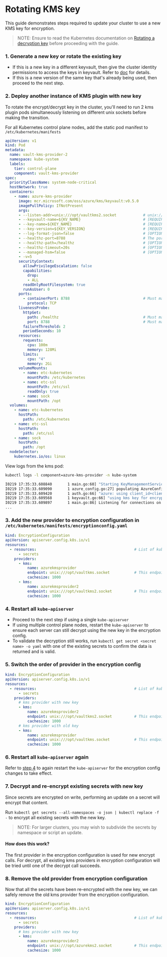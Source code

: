 # Rotating KMS key

This guide demonstrates steps required to update your cluster to use a new KMS key for encryption.

> NOTE: Ensure to read the Kubernetes documentation on [Rotating a decryption key](https://kubernetes.io/docs/tasks/administer-cluster/encrypt-data/#rotating-a-decryption-key) before proceeding with the guide.

### 1. Generate a new key or rotate the existing key

* If this is a new key in a different keyvault, then give the cluster identity permissions to access the keys in keyvault. Refer to [doc](./manual-install.md#2-give-the-cluster-identity-permissions-to-access-the-keys-in-keyvault) for details.
* If this is a new version of the same key that's already being used, then proceed to the next step.

### 2. Deploy another instance of KMS plugin with new key

To rotate the encrypt/decrypt key in the cluster, you'll need to run 2 kms plugin pods simultaneously listening on different unix sockets before making the transition.

For all Kubernetes control plane nodes, add the static pod manifest to `/etc/kubernetes/manifests`

```yaml
apiVersion: v1
kind: Pod
metadata:
  name: vault-kms-provider-2
  namespace: kube-system
  labels:
    tier: control-plane
    component: vault-kms-provider
spec:
  priorityClassName: system-node-critical
  hostNetwork: true
  containers:
    - name: azure-kms-provider
      image: mcr.microsoft.com/oss/azure/kms/keyvault:v0.5.0
      imagePullPolicy: IfNotPresent
      args:
      - --listen-addr=unix:///opt/vaultkms2.socket            # unix:///opt/azurekms.socket is used by the primary kms plugin pod. So use a different listen address here for the new kms plugin pod.
      - --keyvault-name=${KV_NAME}                            # [REQUIRED] Name of the keyvault
      - --key-name=${KEY_NAME}                                # [REQUIRED] Name of the keyvault key used for encrypt/decrypt
      - --key-version=${KEY_VERSION}                          # [REQUIRED] Version of the key to use
      - --log-format-json=false                               # [OPTIONAL] Set log formatter to json. Default is false.
      - --healthz-port=8788                                   # The port used here should be different than the one used by the primary kms plugin pod.
      - --healthz-path=/healthz                               # [OPTIONAL] path for health check. Default is /healthz
      - --healthz-timeout=20s                                 # [OPTIONAL] RPC timeout for health check. Default is 20s
      - --managed-hsm=false                                   # [OPTIONAL] Use Azure Key Vault managed HSM. Default is false.
      - -v=5
      securityContext:
        allowPrivilegeEscalation: false
        capabilities:
          drop:
          - ALL
        readOnlyRootFilesystem: true
        runAsUser: 0
      ports:
        - containerPort: 8788                                 # Must match the value defined in --healthz-port
          protocol: TCP
      livenessProbe:
        httpGet:
          path: /healthz                                      # Must match the value defined in --healthz-path
          port: 8788                                          # Must match the value defined in --healthz-port
        failureThreshold: 2
        periodSeconds: 10
      resources:
        requests:
          cpu: 100m
          memory: 128Mi
        limits:
          cpu: "4"
          memory: 2Gi
      volumeMounts:
        - name: etc-kubernetes
          mountPath: /etc/kubernetes
        - name: etc-ssl
          mountPath: /etc/ssl
          readOnly: true
        - name: sock
          mountPath: /opt
  volumes:
    - name: etc-kubernetes
      hostPath:
        path: /etc/kubernetes
    - name: etc-ssl
      hostPath:
        path: /etc/ssl
    - name: sock
      hostPath:
        path: /opt
  nodeSelector:
    kubernetes.io/os: linux
```

View logs from the kms pod:

```bash
kubectl logs -l component=azure-kms-provider -n kube-system

I0219 17:35:33.608840       1 main.go:60] "Starting KeyManagementServiceServer service" version="v0.0.11" buildDate="2021-02-19-17:33"
I0219 17:35:33.609090       1 azure_config.go:27] populating AzureConfig from /etc/kubernetes/azure.json
I0219 17:35:33.609420       1 auth.go:66] "azure: using client_id+client_secret to retrieve access token" clientID="9a7a##### REDACTED #####bb26" clientSecret="23T.##### REDACTED #####vw-r"
I0219 17:35:33.609568       1 keyvault.go:66] "using kms key for encrypt/decrypt" vaultName="k8skmskv" keyName="key1" keyVersion="5cdf48ea6bb9456ebf637e1130b7751a"
I0219 17:35:33.609897       1 main.go:86] Listening for connections on address: /opt/vaultkms2.socket
...
```

### 3. Add the new provider to encryption configuration in `/etc/kubernetes/manifests/encryptionconfig.yaml`

```yaml
kind: EncryptionConfiguration
apiVersion: apiserver.config.k8s.io/v1
resources:
  - resources:                                            # List of kubernetes resources that will be encrypted in etcd using the KMS plugin
      - secrets
    providers:
      - kms:
          name: azurekmsprovider
          endpoint: unix:///opt/vaultkms.socket           # This endpoint must match the value defined in --listen-addr for the KMS plugin using old key
          cachesize: 1000
      - kms:
          name: azurekmsprovider2
          endpoint: unix:///opt/vaultkms2.socket          # This endpoint must match the value defined in --listen-addr for the KMS plugin using new key
          cachesize: 1000
```

### 4. Restart all `kube-apiserver`

* Proceed to the next step if using a single `kube-apiserver`
* If using multiple control plane nodes, restart the `kube-apiserver` to ensure each server can still decrypt using the new key in the encryption config.
* To validate the decryption still works, run `kubectl get secret <secret name> -o yaml` with one of the existing secrets to confirm the data is returned and is valid.

### 5. Switch the order of provider in the encryption config

```yaml
kind: EncryptionConfiguration
apiVersion: apiserver.config.k8s.io/v1
resources:
  - resources:                                            # List of kubernetes resources that will be encrypted in etcd using the KMS plugin
      - secrets
    providers:
      # kms provider with new key
      - kms:
          name: azurekmsprovider2
          endpoint: unix:///opt/vaultkms2.socket          # This endpoint must match the value defined in --listen-addr for the KMS plugin using new key
          cachesize: 1000
      # kms provider with old key
      - kms:
          name: azurekmsprovider
          endpoint: unix:///opt/vaultkms.socket           # This endpoint must match the value defined in --listen-addr for the KMS plugin using old key
          cachesize: 1000
```

### 6. Restart all `kube-apiserver` again

Refer to [step 4](#4-restart-all-kube-apiserver) to again restart the `kube-apiserver` for the encryption config changes to take effect.

### 7. Decrypt and re-encrypt existing secrets with new key

Since secrets are encrypted on write, performing an update on a secret will encrypt that content.

Run `kubectl get secrets --all-namespaces -o json | kubectl replace -f -` to encrypt all existing secrets with the new key.

> NOTE: For larger clusters, you may wish to subdivide the secrets by namespace or script an update.

#### How does this work?

The first provider in the encryption configuration is used for new encrypt calls. For decrypt, all existing kms providers in encryption configuration will be tried until one of the decrypt call succeeds.

### 8. Remove the old provider from encryption configuration

Now that all the secrets have been re-encrypted with the new key, we can safely remove the old kms provider from the encryption configuration.

```yaml
kind: EncryptionConfiguration
apiVersion: apiserver.config.k8s.io/v1
resources:
  - resources:                                            # List of kubernetes resources that will be encrypted in etcd using the KMS plugin
      - secrets
    providers:
      # kms provider with new key
      - kms:
          name: azurekmsprovider2
          endpoint: unix:///opt/azurekms2.socket          # This endpoint must match the value defined in --listen-addr for the KMS plugin using new key
          cachesize: 1000
```
